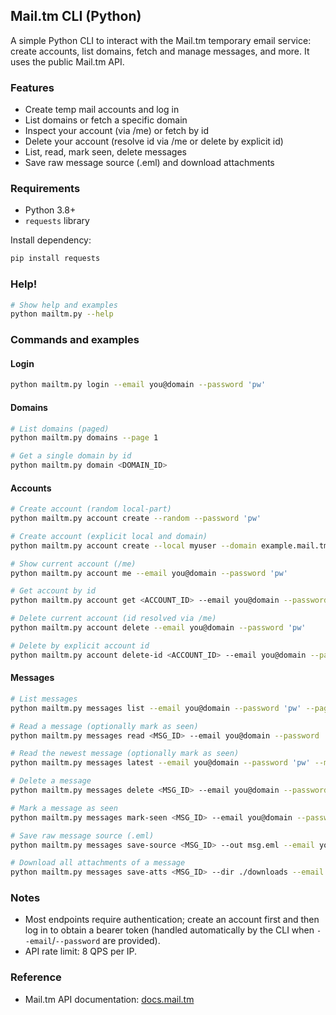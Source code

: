 ## Mail.tm CLI (Python)

A simple Python CLI to interact with the Mail.tm temporary email service: create accounts, list domains, fetch and manage messages, and more. It uses the public Mail.tm API.

### Features
- Create temp mail accounts and log in
- List domains or fetch a specific domain
- Inspect your account (via /me) or fetch by id
- Delete your account (resolve id via /me or delete by explicit id)
- List, read, mark seen, delete messages
- Save raw message source (.eml) and download attachments

### Requirements
- Python 3.8+
- `requests` library

Install dependency:
```bash
pip install requests
```

### Help!
```bash
# Show help and examples
python mailtm.py --help
```

### Commands and examples

#### Login
```bash
python mailtm.py login --email you@domain --password 'pw'
```

#### Domains
```bash
# List domains (paged)
python mailtm.py domains --page 1

# Get a single domain by id
python mailtm.py domain <DOMAIN_ID>
```

#### Accounts
```bash
# Create account (random local-part)
python mailtm.py account create --random --password 'pw'

# Create account (explicit local and domain)
python mailtm.py account create --local myuser --domain example.mail.tm --password 'pw'

# Show current account (/me)
python mailtm.py account me --email you@domain --password 'pw'

# Get account by id
python mailtm.py account get <ACCOUNT_ID> --email you@domain --password 'pw'

# Delete current account (id resolved via /me)
python mailtm.py account delete --email you@domain --password 'pw'

# Delete by explicit account id
python mailtm.py account delete-id <ACCOUNT_ID> --email you@domain --password 'pw'
```

#### Messages
```bash
# List messages
python mailtm.py messages list --email you@domain --password 'pw' --page 1

# Read a message (optionally mark as seen)
python mailtm.py messages read <MSG_ID> --email you@domain --password 'pw' --mark-seen

# Read the newest message (optionally mark as seen)
python mailtm.py messages latest --email you@domain --password 'pw' --mark-seen

# Delete a message
python mailtm.py messages delete <MSG_ID> --email you@domain --password 'pw'

# Mark a message as seen
python mailtm.py messages mark-seen <MSG_ID> --email you@domain --password 'pw'

# Save raw message source (.eml)
python mailtm.py messages save-source <MSG_ID> --out msg.eml --email you@domain --password 'pw'

# Download all attachments of a message
python mailtm.py messages save-atts <MSG_ID> --dir ./downloads --email you@domain --password 'pw'
```

### Notes
- Most endpoints require authentication; create an account first and then log in to obtain a bearer token (handled automatically by the CLI when `--email`/`--password` are provided).
- API rate limit: 8 QPS per IP.

### Reference
- Mail.tm API documentation: [docs.mail.tm](https://docs.mail.tm/)


